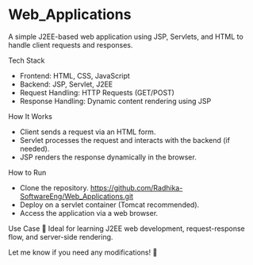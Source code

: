 # Web_Applications
A simple J2EE-based web application using JSP, Servlets, and HTML to handle client requests and responses.

Tech Stack
* Frontend: HTML, CSS, JavaScript
* Backend: JSP, Servlet, J2EE
* Request Handling: HTTP Requests (GET/POST)
* Response Handling: Dynamic content rendering using JSP

How It Works
* Client sends a request via an HTML form.
* Servlet processes the request and interacts with the backend (if needed).
* JSP renders the response dynamically in the browser.

How to Run
* Clone the repository.
https://github.com/Radhika-SoftwareEng/Web_Applications.git
* Deploy on a servlet container (Tomcat recommended).
* Access the application via a web browser.

Use Case
📌 Ideal for learning J2EE web development, request-response flow, and server-side rendering.

Let me know if you need any modifications! 🚀
